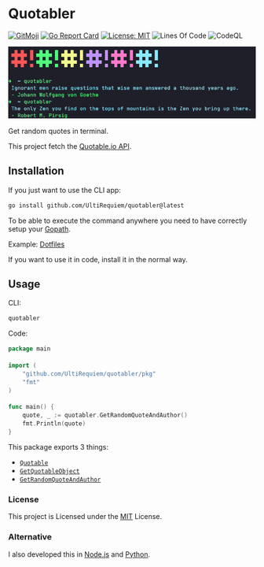 # Quotabler

[![GitMoji](https://img.shields.io/badge/Gitmoji-%F0%9F%8E%A8%20-FFDD67.svg)](https://gitmoji.dev)
[![Go Report Card](https://goreportcard.com/badge/github.com/UltiRequiem/quotabler)](https://goreportcard.com/report/github.com/UltiRequiem/quotabler)
[![License: MIT](https://img.shields.io/badge/License-MIT-blue.svg)](https://opensource.org/licenses/MIT)
![Lines Of Code](https://img.shields.io/tokei/lines/github.com/UltiRequiem/quotabler?color=blue&label=Total%20Lines)
![CodeQL](https://github.com/UltiRequiem/quotabler/workflows/CodeQL/badge.svg)

![Screenshot](./.github/assets/screenshot.png)

Get random quotes in terminal.

This project fetch the [Quotable.io API](https://api.quotable.io/random).

## Installation

If you just want to use the CLI app:

```bash
go install github.com/UltiRequiem/quotabler@latest
```

To be able to execute the command anywhere you need to have correctly setup your [Gopath](https://golang.org/doc/gopath_code).

Example: [Dotfiles](https://github.com/UltiRequiem/dotfiles/blob/53fece48cc95521e67a7a9277d6146aa14fe32f3/.zshrc#L32)

If you want to use it in code, install it in the normal way.

## Usage

CLI:

```bash
quotabler
```

Code:

```go
package main

import (
	"github.com/UltiRequiem/quotabler/pkg"
	"fmt"
)

func main() {
	quote, _ := quotabler.GetRandomQuoteAndAuthor()
	fmt.Println(quote)
}
```

This package exports 3 things:

- [`Quotable`](https://github.com/UltiRequiem/quotabler/blob/main/pkg/root.go#L7)
- [`GetQuotableObject`](https://github.com/UltiRequiem/quotabler/blob/main/pkg/root.go#L18)
- [`GetRandomQuoteAndAuthor`](https://github.com/UltiRequiem/quotabler/blob/main/pkg/root.go#L27)

### License

This project is Licensed under the [MIT](./LICENSE.md) License.

### Alternative

I also developed this in [Node.js](https://github.com/UltiRequiem/ranmess) and [Python](https://github.com/UltiRequiem/quoteran).
